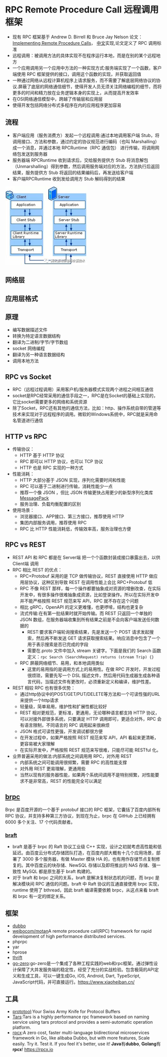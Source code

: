 # RPC Remote Procedure Call 远程调用框架

* 现有 RPC 框架基于 Andrew D. Birrell 和 Bruce Jay Nelson 论文：[Implementing Remote Procedure Calls](http://www.cs.cmu.edu/~dga/15-712/F07/papers/birrell842.pdf)， [中文](https://www.jianshu.com/p/91be39f72c74)实现,论文定义了 RPC 调用标准
* 远程调用：被调用方法的具体实现不在程序运行本地，而是在别的某个远程地方
* 一个应用调用另一个应用中方法的一种实现方式:服务端实现了一个函数，客户端使用 RPC 框架提供的接口，调用这个函数的实现，并获取返回值
* 一种通过网络从远程计算机程序上请求服务，而不需要了解底层网络协议的协议.屏蔽了底层的网络通信细节，使得开发人员无须关注网络编程的细节，而将更多的时间和精力放在业务逻辑本身的实现上，从而提高开发效率
* 在OSI网络通信模型中，跨越了传输层和应用层
* 使得开发包括网络分布式多程序在内的应用程序更加容易

## 流程

* 客户端应用（服务消费方）发起一个远程调用:通过本地调用客户端 Stub，将调用接口、方法和参数，通过约定的协议规范进行编码（也叫 Marshalling）成一个消息，并通过本地 RPCRuntime（RPC 通信包） 进行传输，将调用网络包发送到服务器
* 服务器端 RPCRuntime 收到请求后，交给服务提供方 Stub 将消息解包（Unmarshalling）得到参数，然后调用服务端对应的方法，方法执行后返回结果，服务提供方 Stub 将返回的结果编码后，再发送给客户端
* 客户端RPCRuntime 收到发给调用方 Stub 解码得到的结果

![RPC 调用过程](../_static/How_rpc_works.jpeg "Optional title")

## 网络层

## 应用层格式

## 原理

* 编写数据描述文件
* 转换为特定语言数据结构
* 翻译为二进制/字节/字节数组
* socket 网络编程
* 翻译为另一种语言数据结构
* 调用本地方法

## RPC vs Socket

* RPC（远程过程调用）采用客户机/服务器模式实现两个进程之间相互通信
* socket是RPC经常采用的通信手段之一，RPC是在Socket的基础上实现的，它比socket需要更多的网络和系统资源
* 除了Socket，RPC还有其他的通信方法，比如：http、操作系统自带的管道等技术来实现对于远程程序的调用。微软的Windows系统中，RPC就是采用命名管道进行通信

## HTTP vs RPC

* 传输协议：
  - HTTP 基于 HTTP 协议
  - RPC 即可以 HTTP 协议，也可以 TCP 协议
  - HTTP 也是 RPC 实现的一种方式
* 性能消耗：
  - HTTP 大部分基于 JSON 实现，序列化需要时间和性能
  - RPC 可以基于二进制进行传输，消耗性能少一点
  - 推荐一个像 JSON ，但比 JSON 传输更快占用更少的新型序列化类库 [MessagePack](https://msgpack.org/)
  - 服务治理、负载均衡配置的区别
* 使用场景：
  - 浏览器接口、APP接口、第三方接口，推荐使用 HTTP
  - 集团内部服务调用，推荐使用 RPC
  - RPC 比 HTTP 性能消耗低，传输效率高，服务治理也方便

## RPC vs REST

* REST API 和 RPC 都是在 Server端 把一个个函数封装成接口暴露出去，以供 Client端 调用
* RPC 相比 REST 的优点：
  - RPC+Protobuf 采用的是 TCP 做传输协议，REST 直接使用 HTTP 做应用层协议，这种区别导致 REST 在调用性能上会比 RPC+Protobuf 低
  - RPC 不像 REST 那样，每一个操作都要抽象成对资源的增删改查，在实际开发中，有很多操作很难抽象成资源，比如登录操作。所以在实际开发中并不能严格按照 REST 规范来写 API，RPC 就不存在这个问题
  - 相比 gRPC，OpenAPI 的定义更难懂，也更啰嗦，结构也更复杂
  - 流式传输:在有第一批结果时就开始传输。而 REST 只返回一个单独的 JSON 数组，在服务器端收集到所有结果之前是不会向客户端发送任何数据的
    + REST:要求客户端轮询搜索结果，先是发送一个 POST 请求发起搜索，然后再不断发送 GET 请求获取搜索结果。响应消息中包含了一个用于表示搜索是否已完成的字段
    + 需要在.proto 文件中加入 stream 关键字。下面是我们的 Search 函数定义：`rpc Search (SearchRequest) returns (stream Trip) {}`
  - RPC 屏蔽网络细节、易用，和本地调用类似
    + 这里的易用指的是调用方式上的易用性。在做 RPC 开发时，开发过程很烦琐，需要先写一个 DSL 描述文件，然后用代码生成器生成各种语言代码，当描述文件有更改时，必须重新定义和编译，维护性差。
* REST 相较 RPC 也有很多优势：
  - 通过http协议中的POST/GET/PUT/DELETE等方法和一个可读性强的URL来提供一个http请求
  - 轻量级，简单易用，维护性和扩展性都比较好
  - REST 相对更规范，更标准，更通用，无论哪种语言都支持 HTTP 协议，可以对接外部很多系统，只要满足 HTTP 调用即可，更适合对外，RPC 会有语言限制，不同语言的 RPC 调用起来很麻烦
  - JSON 格式可读性更强，开发调试都很方便
  - 在开发过程中，如果严格按照 REST 规范来写 API，API 看起来更清晰，更容易被大家理解
  - 在实际开发中，严格按照 REST 规范来写很难，只能尽可能 RESTful 化。
* 业界普遍采用的做法:内部系统之间调用用 RPC，对外用 REST
  - 内部系统之间可能调用很频繁，需要 RPC 的高性能支撑
  - 对外用 REST 更易理解，更通用些
  - 当然以现有的服务器性能，如果两个系统间调用不是特别频繁，对性能要求不是非常高，REST 的性能完全可以满足

## [brpc](https://github.com/brpc/brpc)

Brpc 是百度开源的一个基于 protobuf 接口的 RPC 框架，它囊括了百度内部所有 RPC 协议，并支持多种第三方协议，到现在为止，brpc 在 GitHub 上已经拥有 6000 多个关注、17 个代码贡献者。

### [braft](link)

* braft 是基于 brpc 的 Raft 协议工业级 C++ 实现，设计之初就考虑高性能和低延迟。由百度云分布式存储团队打造，在百度内部大概有十几个应用场景，部署了 3000 多个服务器，有做 Master 模块 HA 的，也有用作存储节点复制修复的。其中百度云的块存储、NewSQL 存储以及即将推出的 NAS 存储、强一致性 MySQL 都是原生基于 braft 构建的。
* 对于 braft 和 brpc 之间的关系，braft 是解决复制状态机的问题，而 brpc 是解决模块间 RPC 通信的问题。braft 中 Raft 协议的互通直接使用 brpc 实现，runtime 使用了 bthread，因此 braft 编译需要依赖 brpc，从这点来看 braft 和 brpc 有一定的绑定关系。

## 框架

* [dubbo](../Back_end/Java/Dubbo.md)
* [weibocom/motan](https://github.com/weibocom/motan)A remote procedure call(RPC) framework for rapid development of high performance distributed services.
* phprpc
* yar
* hprose
* [thrift](./Thrift.md)
* [go-zero](https://github.com/tal-tech/go-zero):go-zero是一个集成了各种工程实践的web和rpc框架。通过弹性设计保障了大并发服务端的稳定性，经受了充分的实战检验。包含极简的API定义和生成工具，可以一键生成Go, iOS, Android, Dart, TypeScript, JavaScript代码，并可直接运行。<https://www.xiaoheiban.cn/>

## 工具

* [prototool](https://github.com/uber/prototool):Your Swiss Army Knife for Protocol Buffers
* [Tars](https://github.com/Tencent/Tars):Tars is a highly performance rpc framework based on naming service using tars protocol and provides a semi-automatic operation platform.
* [rpcx](https://github.com/smallnest/rpcx):A zero cost, faster multi-language bidirectional microservices framework in Go, like alibaba Dubbo, but with more features, Scale easily. Try it. Test it. If you feel it's better, use it! 𝐉𝐚𝐯𝐚有𝐝𝐮𝐛𝐛𝐨, 𝐆𝐨𝐥𝐚𝐧𝐠有𝐫𝐩𝐜𝐱! <https://rpcx.io>
